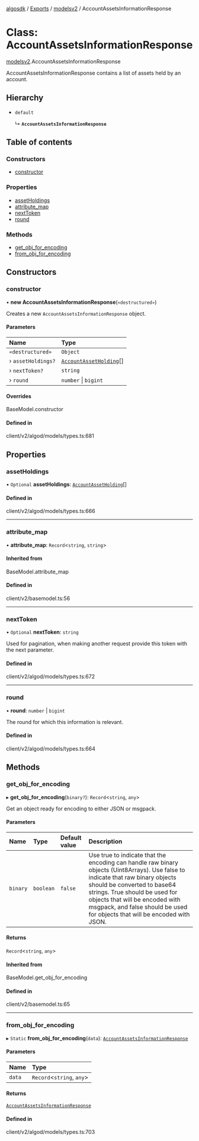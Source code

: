 [algosdk](../README.md) / [Exports](../modules.md) / [modelsv2](../modules/modelsv2.md) / AccountAssetsInformationResponse

# Class: AccountAssetsInformationResponse

[modelsv2](../modules/modelsv2.md).AccountAssetsInformationResponse

AccountAssetsInformationResponse contains a list of assets held by an account.

## Hierarchy

- `default`

  ↳ **`AccountAssetsInformationResponse`**

## Table of contents

### Constructors

- [constructor](modelsv2.AccountAssetsInformationResponse.md#constructor)

### Properties

- [assetHoldings](modelsv2.AccountAssetsInformationResponse.md#assetholdings)
- [attribute\_map](modelsv2.AccountAssetsInformationResponse.md#attribute_map)
- [nextToken](modelsv2.AccountAssetsInformationResponse.md#nexttoken)
- [round](modelsv2.AccountAssetsInformationResponse.md#round)

### Methods

- [get\_obj\_for\_encoding](modelsv2.AccountAssetsInformationResponse.md#get_obj_for_encoding)
- [from\_obj\_for\_encoding](modelsv2.AccountAssetsInformationResponse.md#from_obj_for_encoding)

## Constructors

### constructor

• **new AccountAssetsInformationResponse**(`«destructured»`)

Creates a new `AccountAssetsInformationResponse` object.

#### Parameters

| Name | Type |
| :------ | :------ |
| `«destructured»` | `Object` |
| › `assetHoldings?` | [`AccountAssetHolding`](modelsv2.AccountAssetHolding.md)[] |
| › `nextToken?` | `string` |
| › `round` | `number` \| `bigint` |

#### Overrides

BaseModel.constructor

#### Defined in

client/v2/algod/models/types.ts:681

## Properties

### assetHoldings

• `Optional` **assetHoldings**: [`AccountAssetHolding`](modelsv2.AccountAssetHolding.md)[]

#### Defined in

client/v2/algod/models/types.ts:666

___

### attribute\_map

• **attribute\_map**: `Record`\<`string`, `string`\>

#### Inherited from

BaseModel.attribute\_map

#### Defined in

client/v2/basemodel.ts:56

___

### nextToken

• `Optional` **nextToken**: `string`

Used for pagination, when making another request provide this token with the
next parameter.

#### Defined in

client/v2/algod/models/types.ts:672

___

### round

• **round**: `number` \| `bigint`

The round for which this information is relevant.

#### Defined in

client/v2/algod/models/types.ts:664

## Methods

### get\_obj\_for\_encoding

▸ **get_obj_for_encoding**(`binary?`): `Record`\<`string`, `any`\>

Get an object ready for encoding to either JSON or msgpack.

#### Parameters

| Name | Type | Default value | Description |
| :------ | :------ | :------ | :------ |
| `binary` | `boolean` | `false` | Use true to indicate that the encoding can handle raw binary objects (Uint8Arrays). Use false to indicate that raw binary objects should be converted to base64 strings. True should be used for objects that will be encoded with msgpack, and false should be used for objects that will be encoded with JSON. |

#### Returns

`Record`\<`string`, `any`\>

#### Inherited from

BaseModel.get\_obj\_for\_encoding

#### Defined in

client/v2/basemodel.ts:65

___

### from\_obj\_for\_encoding

▸ `Static` **from_obj_for_encoding**(`data`): [`AccountAssetsInformationResponse`](modelsv2.AccountAssetsInformationResponse.md)

#### Parameters

| Name | Type |
| :------ | :------ |
| `data` | `Record`\<`string`, `any`\> |

#### Returns

[`AccountAssetsInformationResponse`](modelsv2.AccountAssetsInformationResponse.md)

#### Defined in

client/v2/algod/models/types.ts:703
